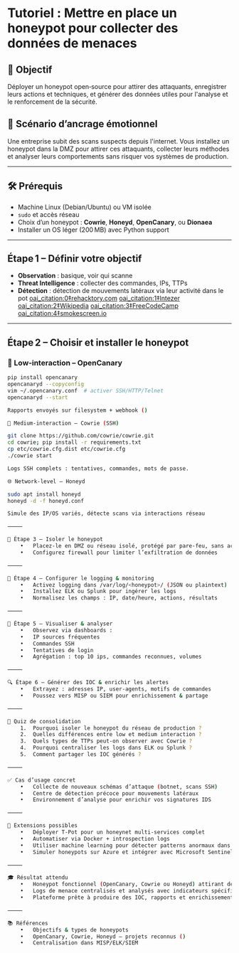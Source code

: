 # Tutoriel : Mettre en place un honeypot pour collecter des données de menaces

## 🎯 Objectif  
Déployer un honeypot open‑source pour attirer des attaquants, enregistrer leurs actions et techniques, et générer des données utiles pour l'analyse et le renforcement de la sécurité.

## 🧠 Scénario d’ancrage émotionnel  
Une entreprise subit des scans suspects depuis l'internet. Vous installez un honeypot dans la DMZ pour attirer ces attaquants, collecter leurs méthodes et analyser leurs comportements sans risquer vos systèmes de production.

---

## 🛠️ Prérequis  
- Machine Linux (Debian/Ubuntu) ou VM isolée  
- `sudo` et accès réseau  
- Choix d’un honeypot : **Cowrie**, **Honeyd**, **OpenCanary**, ou **Dionaea**  
- Installer un OS léger (200 MB) avec Python support

---

## Étape 1 – Définir votre objectif  
- **Observation** : basique, voir qui scanne  
- **Threat Intelligence** : collecter des commandes, IPs, TTPs  
- **Détection** : détection de mouvements latéraux via leur activité dans le pot  [oai_citation:0‡rehacktory.com](https://rehacktory.com/2024/12/26/step-by-step-guide-to-setting-up-a-honeypot-for-threat-analysis/?utm_source=chatgpt.com) [oai_citation:1‡Intezer](https://intezer.com/blog/how-to-make-malware-honeypot/?utm_source=chatgpt.com) [oai_citation:2‡Wikipedia](https://en.wikipedia.org/wiki/MISP_Threat_Sharing?utm_source=chatgpt.com) [oai_citation:3‡FreeCodeCamp](https://www.freecodecamp.org/news/build-a-honeypot-with-python/?utm_source=chatgpt.com) [oai_citation:4‡smokescreen.io](https://www.smokescreen.io/practical-honeypots-a-list-of-open-source-deception-tools-that-detect-threats-for-free/?utm_source=chatgpt.com)

---

## Étape 2 – Choisir et installer le honeypot  
### 🐚 Low‑interaction – OpenCanary  
```bash
pip install opencanary
opencanaryd --copyconfig
vim ~/.opencanary.conf  # activer SSH/HTTP/Telnet
opencanaryd --start

Rapports envoyés sur filesystem + webhook ()

🐍 Medium‑interaction – Cowrie (SSH)

git clone https://github.com/cowrie/cowrie.git
cd cowrie; pip install -r requirements.txt
cp etc/cowrie.cfg.dist etc/cowrie.cfg
./cowrie start

Logs SSH complets : tentatives, commandes, mots de passe.

🌐 Network‑level – Honeyd

sudo apt install honeyd
honeyd -d -f honeyd.conf

Simule des IP/OS variés, détecte scans via interactions réseau  ￼

⸻

🧩 Étape 3 – Isoler le honeypot
	•	Placez-le en DMZ ou réseau isolé, protégé par pare‑feu, sans accès à vos systèmes critiques  ￼
	•	Configurez firewall pour limiter l’exfiltration de données

⸻

🧩 Étape 4 – Configurer le logging & monitoring
	•	Activez logging dans /var/log/<honeypot>/ (JSON ou plaintext)
	•	Installez ELK ou Splunk pour ingérer les logs
	•	Normalisez les champs : IP, date/heure, actions, résultats

⸻

🧠 Étape 5 – Visualiser & analyser
	•	Observez via dashboards :
	•	IP sources fréquentes
	•	Commandes SSH
	•	Tentatives de login
	•	Agrégation : top 10 ips, commandes reconnues, volumes

⸻

🔍 Étape 6 – Générer des IOC & enrichir les alertes
	•	Extrayez : adresses IP, user-agents, motifs de commandes
	•	Poussez vers MISP ou SIEM pour enrichissement & partage  ￼ ￼

⸻

🧪 Quiz de consolidation
	1.	Pourquoi isoler le honeypot du réseau de production ?
	2.	Quelles différences entre low et medium interaction ?
	3.	Quels types de TTPs peut‑on observer avec Cowrie ?
	4.	Pourquoi centraliser les logs dans ELK ou Splunk ?
	5.	Comment partager les IOC générés ?

⸻

✅ Cas d’usage concret
	•	Collecte de nouveaux schémas d’attaque (botnet, scans SSH)
	•	Centre de détection précoce pour mouvements latéraux
	•	Environnement d’analyse pour enrichir vos signatures IDS

⸻

🔧 Extensions possibles
	•	Déployer T-Pot pour un honeynet multi‑services complet  ￼ ￼ ￼
	•	Automatiser via Docker + introspection logs
	•	Utiliser machine learning pour détecter patterns anormaux dans les logs  ￼
	•	Simuler honeypots sur Azure et intégrer avec Microsoft Sentinel  ￼

⸻

🎓 Résultat attendu
	•	Honeypot fonctionnel (OpenCanary, Cowrie ou Honeyd) attirant des connexions malveillantes
	•	Logs de menace centralisés et analysés avec indicateurs spécifiques
	•	Plateforme prête à produire des IOC, rapports et enrichissement sur base d’alertes réelles

⸻

📚 Références
	•	Objectifs & types de honeypots  ￼
	•	OpenCanary, Cowrie, Honeyd – projets reconnus ()
	•	Centralisation dans MISP/ELK/SIEM  ￼
